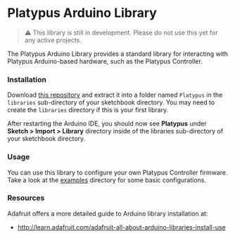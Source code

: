 Platypus Arduino Library
========================

> :warning: This library is still in development.  Please do not use this yet for any active projects.

The Platypus Arduino Library provides a standard library for interacting with Platypus Arduino-based hardware, such as the Platypus Controller.

### Installation ###

Download [this repository](https://github.com/PlatypusLLC/Arduino/archive/master.zip) and extract it into a folder named `Platypus` in the `libraries` sub-directory of your sketchbook directory.  You may need to create the `libraries` directory if this is your first library.

After restarting the Arduino IDE, you should now see **Platypus** under **Sketch > Import > Library**  directory inside of the libraries sub-directory of your sketchbook directory.

### Usage ###

You can use this library to configure your own Platypus Controller firmware.  Take a look at the [examples](examples) directory for some basic configurations.

### Resources ###

Adafruit offers a more detailed guide to Arduino library installation at:
* http://learn.adafruit.com/adafruit-all-about-arduino-libraries-install-use
